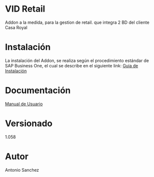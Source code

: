 # VID Retail
Addon a la medida, para la gestion de retail. que integra 2 BD del cliente  Casa Royal
# Instalación 
La instalación del Addon, se realiza según el procedimiento estándar de SAP Business One, el cual se describe en el siguiente link:
[Guia de Instalación](https://visualkchile.sharepoint.com/:b:/s/Desarrollo_VisualD/Efr5O7cBEFxHoTfOeB6zc0cBHfmveZ6foGzKz_pk2ROptg?e=7Gfe7e "Guia de Instalación")

#  Documentación 
[Manual de Usuario](https://visualkchile.sharepoint.com/:w:/s/Desarrollo_VisualD/EWaKKsXifmBIm6Rj-ZyJTO8BQr4LWt2t51bCGvS_am0BCQ?e=WzVqY7 "Manual de Usuario")

# Versionado
1.058

# Autor
Antonio Sanchez
 
